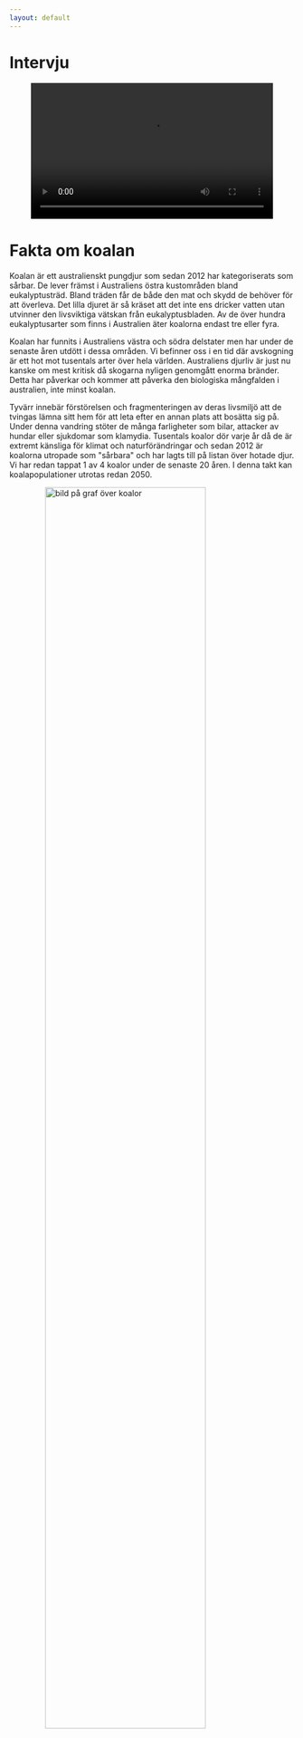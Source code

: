 ```yaml
---
layout: default
---
```

# Intervju

<video src="assets/koala intervju - Liten.mp4" width="428" height="240" controls preload style="display: block; margin: auto; position: relative; z-index: -1;"></video>

# Fakta om koalan

Koalan är ett australienskt pungdjur som sedan 2012 har kategoriserats som sårbar. De lever främst i Australiens östra kustområden bland eukalyptusträd. Bland träden får de både den mat och skydd de behöver för att överleva. Det lilla djuret är så kräset att det inte ens dricker vatten utan utvinner den livsviktiga vätskan från eukalyptusbladen. Av de över hundra eukalyptusarter som finns i Australien äter koalorna endast tre eller fyra.

Koalan har funnits i Australiens västra och södra delstater men har under de senaste åren utdött i dessa områden. Vi befinner oss i en tid där avskogning är ett hot mot tusentals arter över hela världen. Australiens djurliv är just nu kanske om mest kritisk då skogarna nyligen genomgått enorma bränder. Detta har påverkar och kommer att påverka den biologiska mångfalden i australien, inte minst koalan. 

Tyvärr innebär förstörelsen och fragmenteringen av deras livsmiljö att de tvingas lämna sitt hem för att leta efter en annan plats att bosätta sig på. Under denna vandring stöter de många farligheter som bilar, attacker av hundar eller sjukdomar som klamydia.
Tusentals koalor dör varje år då de är extremt känsliga för klimat och naturförändringar och sedan 2012 är koalorna utropade som "sårbara" och har lagts till på listan över hotade djur.
Vi har redan tappat 1 av 4 koalor under de senaste 20 åren. I denna takt kan koalapopulationer utrotas redan 2050.

<img alt="bild på graf över koalor" src="{{ site.baseurl }}/assets/koalagraph2.jpeg" style="width: 75%; display: block; margin: 0 auto;">
